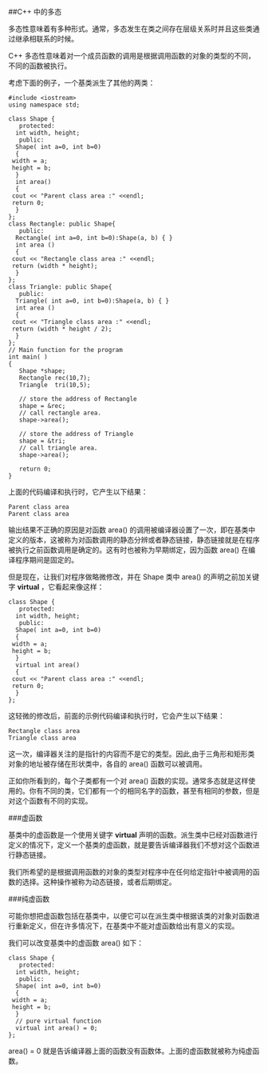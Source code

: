 ##C++ 中的多态

多态性意味着有多种形式。通常，多态发生在类之间存在层级关系时并且这些类通过继承相联系的时候。

C++ 多态性意味着对一个成员函数的调用是根据调用函数的对象的类型的不同，不同的函数被执行。

考虑下面的例子，一个基类派生了其他的两类：

    #include <iostream> 
    using namespace std;
     
    class Shape {
       protected:
      int width, height;
       public:
      Shape( int a=0, int b=0)
      {
     width = a;
     height = b;
      }
      int area()
      {
     cout << "Parent class area :" <<endl;
     return 0;
      }
    };
    class Rectangle: public Shape{
       public:
      Rectangle( int a=0, int b=0):Shape(a, b) { }
      int area ()
      { 
     cout << "Rectangle class area :" <<endl;
     return (width * height); 
      }
    };
    class Triangle: public Shape{
       public:
      Triangle( int a=0, int b=0):Shape(a, b) { }
      int area ()
      { 
     cout << "Triangle class area :" <<endl;
     return (width * height / 2); 
      }
    };
    // Main function for the program
    int main( )
    {
       Shape *shape;
       Rectangle rec(10,7);
       Triangle  tri(10,5);
    
       // store the address of Rectangle
       shape = &rec;
       // call rectangle area.
       shape->area();
    
       // store the address of Triangle
       shape = &tri;
       // call triangle area.
       shape->area();
       
       return 0;
    }

上面的代码编译和执行时，它产生以下结果：

    Parent class area
    Parent class area

输出结果不正确的原因是对函数 area() 的调用被编译器设置了一次，即在基类中定义的版本，这被称为对函数调用的静态分辨或者静态链接，静态链接就是在程序被执行之前函数调用是确定的。这有时也被称为早期绑定，因为函数 area() 在编译程序期间是固定的。

但是现在，让我们对程序做略微修改，并在 Shape 类中 area() 的声明之前加关键字 **virtual** ，它看起来像这样：

    class Shape {
       protected:
      int width, height;
       public:
      Shape( int a=0, int b=0)
      {
     width = a;
     height = b;
      }
      virtual int area()
      {
     cout << "Parent class area :" <<endl;
     return 0;
      }
    };

这轻微的修改后，前面的示例代码编译和执行时，它会产生以下结果：

    Rectangle class area
    Triangle class area

这一次，编译器关注的是指针的内容而不是它的类型。因此,由于三角形和矩形类对象的地址被存储在形状类中，各自的 area() 函数可以被调用。

正如你所看到的，每个子类都有一个对 area() 函数的实现。通常多态就是这样使用的。你有不同的类，它们都有一个的相同名字的函数，甚至有相同的参数，但是对这个函数有不同的实现。

###虚函数

基类中的虚函数是一个使用关键字 **virtual** 声明的函数。派生类中已经对函数进行定义的情况下，定义一个基类的虚函数，就是要告诉编译器我们不想对这个函数进行静态链接。

我们所希望的是根据调用函数的对象的类型对程序中在任何给定指针中被调用的函数的选择。这种操作被称为动态链接，或者后期绑定。

###纯虚函数

可能你想把虚函数包括在基类中，以便它可以在派生类中根据该类的对象对函数进行重新定义，但在许多情况下，在基类中不能对虚函数给出有意义的实现。

我们可以改变基类中的虚函数 area() 如下：

    class Shape {
       protected:
      int width, height;
       public:
      Shape( int a=0, int b=0)
      {
     width = a;
     height = b;
      }
      // pure virtual function
      virtual int area() = 0;
    };

area() = 0 就是告诉编译器上面的函数没有函数体。上面的虚函数就被称为纯虚函数。
